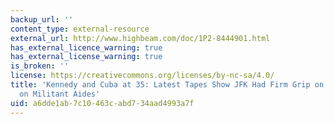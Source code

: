 ```yaml
---
backup_url: ''
content_type: external-resource
external_url: http://www.highbeam.com/doc/1P2-8444901.html
has_external_licence_warning: true
has_external_license_warning: true
is_broken: ''
license: https://creativecommons.org/licenses/by-nc-sa/4.0/
title: 'Kennedy and Cuba at 35: Latest Tapes Show JFK Had Firm Grip on Missile Crisis--and
  on Militant Aides'
uid: a6dde1ab-7c10-463c-abd7-34aad4993a7f
---
```

